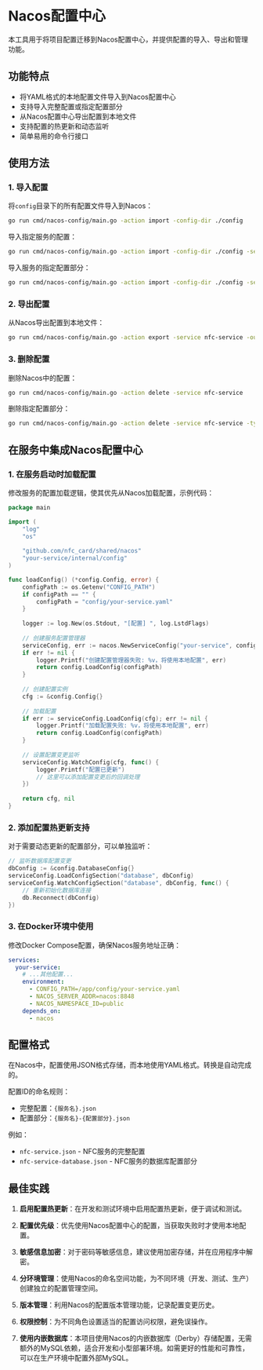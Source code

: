 # Nacos配置中心

本工具用于将项目配置迁移到Nacos配置中心，并提供配置的导入、导出和管理功能。

## 功能特点

- 将YAML格式的本地配置文件导入到Nacos配置中心
- 支持导入完整配置或指定配置部分
- 从Nacos配置中心导出配置到本地文件
- 支持配置的热更新和动态监听
- 简单易用的命令行接口

## 使用方法

### 1. 导入配置

将`config`目录下的所有配置文件导入到Nacos：

```bash
go run cmd/nacos-config/main.go -action import -config-dir ./config
```

导入指定服务的配置：

```bash
go run cmd/nacos-config/main.go -action import -config-dir ./config -service nfc-service
```

导入服务的指定配置部分：

```bash
go run cmd/nacos-config/main.go -action import -config-dir ./config -service nfc-service -type database
```

### 2. 导出配置

从Nacos导出配置到本地文件：

```bash
go run cmd/nacos-config/main.go -action export -service nfc-service -out-dir ./exported_config
```

### 3. 删除配置

删除Nacos中的配置：

```bash
go run cmd/nacos-config/main.go -action delete -service nfc-service
```

删除指定配置部分：

```bash
go run cmd/nacos-config/main.go -action delete -service nfc-service -type database
```

## 在服务中集成Nacos配置中心

### 1. 在服务启动时加载配置

修改服务的配置加载逻辑，使其优先从Nacos加载配置，示例代码：

```go
package main

import (
    "log"
    "os"
    
    "github.com/nfc_card/shared/nacos"
    "your-service/internal/config"
)

func loadConfig() (*config.Config, error) {
    configPath := os.Getenv("CONFIG_PATH")
    if configPath == "" {
        configPath = "config/your-service.yaml"
    }
    
    logger := log.New(os.Stdout, "[配置] ", log.LstdFlags)
    
    // 创建服务配置管理器
    serviceConfig, err := nacos.NewServiceConfig("your-service", configPath, logger)
    if err != nil {
        logger.Printf("创建配置管理器失败: %v，将使用本地配置", err)
        return config.LoadConfig(configPath)
    }
    
    // 创建配置实例
    cfg := &config.Config{}
    
    // 加载配置
    if err := serviceConfig.LoadConfig(cfg); err != nil {
        logger.Printf("加载配置失败: %v，将使用本地配置", err)
        return config.LoadConfig(configPath)
    }
    
    // 设置配置变更监听
    serviceConfig.WatchConfig(cfg, func() {
        logger.Printf("配置已更新")
        // 这里可以添加配置变更后的回调处理
    })
    
    return cfg, nil
}
```

### 2. 添加配置热更新支持

对于需要动态更新的配置部分，可以单独监听：

```go
// 监听数据库配置变更
dbConfig := &config.DatabaseConfig{}
serviceConfig.LoadConfigSection("database", dbConfig)
serviceConfig.WatchConfigSection("database", dbConfig, func() {
    // 重新初始化数据库连接
    db.Reconnect(dbConfig)
})
```

### 3. 在Docker环境中使用

修改Docker Compose配置，确保Nacos服务地址正确：

```yaml
services:
  your-service:
    # ...其他配置...
    environment:
      - CONFIG_PATH=/app/config/your-service.yaml
      - NACOS_SERVER_ADDR=nacos:8848
      - NACOS_NAMESPACE_ID=public
    depends_on:
      - nacos
```

## 配置格式

在Nacos中，配置使用JSON格式存储，而本地使用YAML格式。转换是自动完成的。

配置ID的命名规则：
- 完整配置：`{服务名}.json`
- 配置部分：`{服务名}-{配置部分}.json`

例如：
- `nfc-service.json` - NFC服务的完整配置
- `nfc-service-database.json` - NFC服务的数据库配置部分

## 最佳实践

1. **启用配置热更新**：在开发和测试环境中启用配置热更新，便于调试和测试。

2. **配置优先级**：优先使用Nacos配置中心的配置，当获取失败时才使用本地配置。

3. **敏感信息加密**：对于密码等敏感信息，建议使用加密存储，并在应用程序中解密。

4. **分环境管理**：使用Nacos的命名空间功能，为不同环境（开发、测试、生产）创建独立的配置管理空间。

5. **版本管理**：利用Nacos的配置版本管理功能，记录配置变更历史。

6. **权限控制**：为不同角色设置适当的配置访问权限，避免误操作。

7. **使用内嵌数据库**：本项目使用Nacos的内嵌数据库（Derby）存储配置，无需额外的MySQL依赖，适合开发和小型部署环境。如需更好的性能和可靠性，可以在生产环境中配置外部MySQL。 